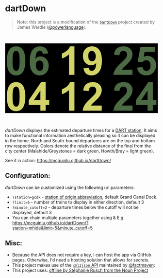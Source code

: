 # dartDown

> Note: this project is a modification of the [`bartDown`](https://github.com/powerlanguage/bartDown) project created by James Wardle ([@powerlanguage](https://github.com/powerlanguage)).

<br>

![dartDown](screenshots/dartDown.jpg)

<br>

_dartDown_ displays the estimated departure times for a [DART station](https://www.irishrail.ie/).  It aims to make functional information aesthetically pleasing so it can be displayed in the home. North and South-bound departures are on the top and bottom row respectively.  Colors denote the relative distance of the final from the city center (Malahide/Greystones = dark green, Howth/Bray = light green).

See it in action: https://mcguinlu.github.io/dartDown/

## Configuration:

_dartDown_ can be customized using the following url parameters:

* `?station=gcdk` - [station of origin abbreviation](https://api.irishrail.ie/realtime/realtime.asmx/getAllStationsXML), default Grand Canal Dock.
* `?limit=5` - number of trains to display in either direction, default 3
* `?minute_cutoff=2` - departure times below the cutoff will not be displayed, default 3
* You can chain multiple parameters together using & E.g. https://mcguinlu.github.io/dartDown/?station=mhide&limit=5&minute_cutoff=5

## Misc:

* Because the API does not require a key, I can host the app via GitHub pages. Otherwise, I'd need a hosting solution that allows for secrets.
* This project makes use of the [`xml2json` API](https://github.com/factmaven/xml-to-json) maintained by [@factmaven](https://github.com/factmaven): 
* This project uses: [offline by Stéphanie Rusch from the Noun Project](https://thenounproject.com/term/offline/90580)
